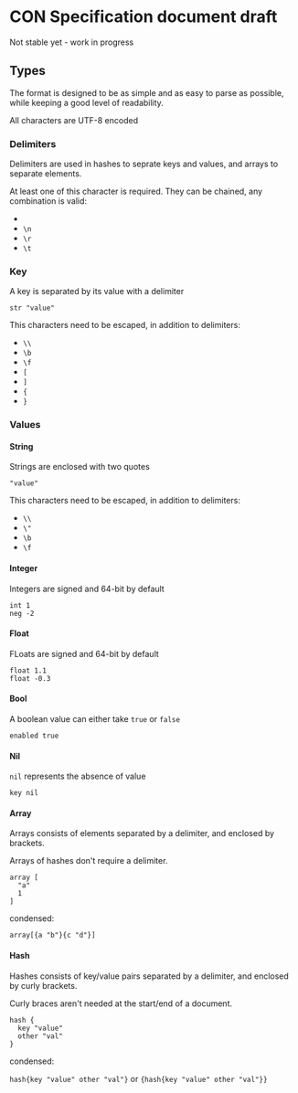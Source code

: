 # CON Specification document draft

Not stable yet - work in progress

## Types

The format is designed to be as simple and as easy to parse as possible, while keeping a good level of readability.

All characters are UTF-8 encoded

### Delimiters

Delimiters are used in hashes to seprate keys and values, and arrays to separate elements.

At least one of this character is required. They can be chained, any combination is valid:
- ` `
- `\n`
- `\r`
- `\t`

### Key

A key is separated by its value with a delimiter

`str "value"`

This characters need to be escaped, in addition to delimiters:
- `\\`
- `\b`
- `\f`
- `[`
- `]`
- `{`
- `}`

### Values

#### String

Strings are enclosed with two quotes

`"value"`

This characters need to be escaped, in addition to delimiters:
- `\\`
- `\"`
- `\b`
- `\f`

#### Integer

Integers are signed and 64-bit by default

```
int 1
neg -2
```

#### Float

FLoats are signed and 64-bit by default

```
float 1.1
float -0.3
```

#### Bool

A boolean value can either take `true` or `false`

`enabled true`

#### Nil

`nil` represents the absence of value

`key nil`

#### Array

Arrays consists of elements separated by a delimiter, and enclosed by brackets.

Arrays of hashes don't require a delimiter.

```
array [
  "a"
  1
]
```

condensed:

`array[{a "b"}{c "d"}]`

#### Hash

Hashes consists of key/value pairs separated by a delimiter, and enclosed by curly brackets.

Curly braces aren't needed at the start/end of a document.

```
hash {
  key "value"
  other "val"
}
```

condensed:

`hash{key "value" other "val"}` or `{hash{key "value" other "val"}}`
